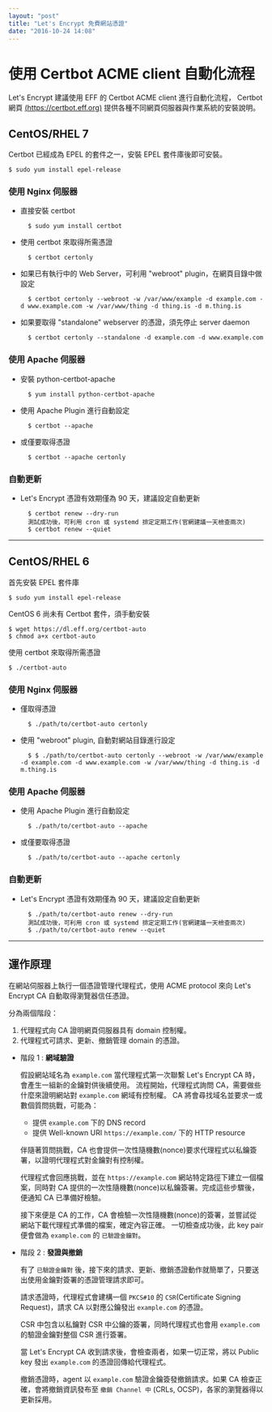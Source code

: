 ```yaml
---
layout: "post"
title: "Let's Encrypt 免費網站憑證"
date: "2016-10-24 14:08"
---
```


# 使用 Certbot ACME client 自動化流程 #

Let's Encrypt 建議使用 EFF 的 Certbot ACME client 進行自動化流程，
Certbot 網頁 [(https://certbot.eff.org)](https://certbot.eff.org) 提供各種不同網頁伺服器與作業系統的安裝說明。

## CentOS/RHEL 7 ##

Certbot 已經成為 EPEL 的套件之一，安裝 EPEL 套件庫後即可安裝。

	$ sudo yum install epel-release

### 使用 Nginx 伺服器 ###

- 直接安裝 certbot

		$ sudo yum install certbot

- 使用 certbot 來取得所需憑證

		$ certbot certonly

- 如果已有執行中的 Web Server，可利用 "webroot" plugin，在網頁目錄中做設定

		$ certbot certonly --webroot -w /var/www/example -d example.com -d www.example.com -w /var/www/thing -d thing.is -d m.thing.is

- 如果要取得 "standalone" webserver 的憑證，須先停止 server daemon

		$ certbot certonly --standalone -d example.com -d www.example.com


### 使用 Apache 伺服器 ###

- 安裝 python-certbot-apache

		$ yum install python-certbot-apache

- 使用 Apache Plugin 進行自動設定

		$ certbot --apache

- 或僅要取得憑證

		$ certbot --apache certonly


### 自動更新 ###

- Let's Encrypt 憑證有效期僅為 90 天，建議設定自動更新

		$ certbot renew --dry-run
		測試成功後，可利用 cron 或 systemd 排定定期工作(官網建議一天檢查兩次)
		$ certbot renew --quiet

---

## CentOS/RHEL 6 ##

首先安裝 EPEL 套件庫

	$ sudo yum install epel-release

CentOS 6 尚未有 Certbot 套件，須手動安裝

	$ wget https://dl.eff.org/certbot-auto
	$ chmod a+x certbot-auto


使用 certbot 來取得所需憑證

	$ ./certbot-auto

### 使用 Nginx 伺服器 ###

- 僅取得憑證

		$ ./path/to/certbot-auto certonly

- 使用 "webroot" plugin, 自動對網站目錄進行設定

		$ $ ./path/to/certbot-auto certonly --webroot -w /var/www/example -d example.com -d www.example.com -w /var/www/thing -d thing.is -d m.thing.is


### 使用 Apache 伺服器 ###

- 使用 Apache Plugin 進行自動設定

		$ ./path/to/certbot-auto --apache

- 或僅要取得憑證

		$ ./path/to/certbot-auto --apache certonly

### 自動更新 ###

- Let's Encrypt 憑證有效期僅為 90 天，建議設定自動更新

		$ ./path/to/certbot-auto renew --dry-run
		測試成功後，可利用 cron 或 systemd 排定定期工作(官網建議一天檢查兩次)
		$ ./path/to/certbot-auto renew --quiet

---

## 運作原理 ##

在網站伺服器上執行一個憑證管理代理程式，使用 ACME protocol 來向 Let's Encrypt CA 自動取得瀏覽器信任憑證。

分為兩個階段：

1. 代理程式向 CA 證明網頁伺服器具有 domain 控制權。
2. 代理程式可請求、更新、撤銷管理 domain 的憑證。


- 階段 1 : **網域驗證**

	假設網站域名為 `example.com`
	當代理程式第一次聯繫 Let's Encrypt CA 時，會產生一組新的金鑰對供後續使用。
	流程開始，代理程式詢問 CA，需要做些什麼來證明網站對 `example.com` 網域有控制權。
	CA 將會尋找域名並要求一或數個質問挑戰，可能為：

	- 提供 `example.com` 下的 DNS record
	- 提供 Well-known URI `https://example.com/` 下的 HTTP resource

	伴隨著質問挑戰，CA 也會提供一次性隨機數(nonce)要求代理程式以私鑰簽署，以證明代理程式對金鑰對有控制權。

	代理程式會回應挑戰，並在 `https://example.com` 網站特定路徑下建立一個檔案，同時對 CA 提供的一次性隨機數(nonce)以私鑰簽署。完成這些步驟後，便通知 CA 已準備好檢驗。

	接下來便是 CA 的工作，CA 會檢驗一次性隨機數(nonce)的簽署，並嘗試從網站下載代理程式準備的檔案，確定內容正確。
	一切檢查成功後，此 key pair 便會做為 `example.com` 的 `已驗證金鑰對`。

- 階段 2 : **發證與撤銷**

	有了 `已驗證金鑰對` 後，接下來的請求、更新、撤銷憑證動作就簡單了，只要送出使用金鑰對簽署的憑證管理請求即可。

	請求憑證時，代理程式會建構一個 `PKCS#10` 的 `CSR`(Certificate Signing Request)，請求 CA 以對應公鑰發出 `example.com` 的憑證。

	CSR 中包含以私鑰對 CSR 中公鑰的簽署，同時代理程式也會用 `example.com` 的驗證金鑰對整個 CSR 進行簽署。

	當 Let's Encrypt CA 收到請求後，會檢查兩者，如果一切正常，將以 Public key 發出 `example.com` 的憑證回傳給代理程式。

	撤銷憑證時，agent 以 `example.com` 驗證金鑰簽發撤銷請求。如果 CA 檢查正確，會將撤銷資訊發布至 `撤銷 Channel 中` (CRLs, OCSP)，各家的瀏覽器得以更新採用。
